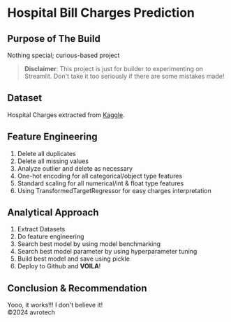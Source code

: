 # Hospital Bill Charges Prediction

## Purpose of The Build

Nothing special; curious-based project
> **Disclaimer**: This project is just for builder to experimenting on Streamlit. Don't take it too seriously if there are some mistakes made!

## Dataset

Hospital Charges extracted from [Kaggle](https://www.kaggle.com/datasets/mirichoi0218/insurance).

## Feature Engineering

1. Delete all duplicates
2. Delete all missing values
3. Analyze outlier and delete as necessary
4. One-hot encoding for all categorical/object type features
5. Standard scaling for all numerical/int & float type features
6. Using TransformedTargetRegressor for easy charges interpretation

## Analytical Approach

1. Extract Datasets
2. Do feature engineering
3. Search best model by using model benchmarking
4. Search best model parameter by using hyperparameter tuning
5. Build best model and save using pickle
6. Deploy to Github and **VOILA**!

## Conclusion & Recommendation

Yooo, it works!!! I don't believe it!<br>
©2024 avrotech

